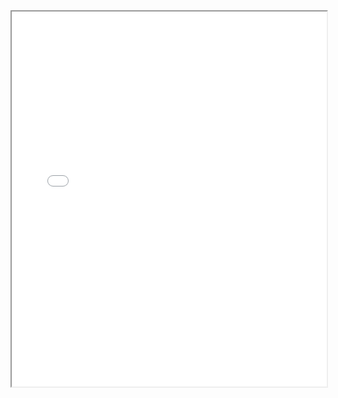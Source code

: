 <div style="width: 100%;height: 600px;">
<iframe src="/apidocs/pdfbox/apidocs/index.html" width="100%" height="100%"></iframe>
</div>

